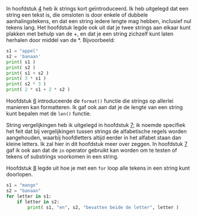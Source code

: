 In hoofdstuk
<a href="#ch:expressions" data-reference-type="ref" data-reference="ch:expressions">4</a>
heb ik strings kort geïntroduceerd. Ik heb uitgelegd dat een string een
tekst is, die omsloten is door enkele of dubbele aanhalingstekens, en
dat een string iedere lengte mag hebben, inclusief nul tekens lang. Het
hoofdstuk legde ook uit dat je twee strings aan elkaar kunt plakken met
behulp van de $+$, en dat je een string zichzelf kunt laten herhalen
door middel van de $*$. Bijvoorbeeld:

```python
s1 = "appel"
s2 = 'banaan'
print( s1 )
print( s2 )
print( s1 + s2 )
print( 3 * s1 )
print( s2 * 3 )
print( 2 * s1 + 2 * s2 )
```

Hoofdstuk
<a href="#ch:simplefunctions" data-reference-type="ref" data-reference="ch:simplefunctions">6</a>
introduceerde de `format()` functie die strings op allerlei manieren kan
formatteren. Ik gaf ook aan dat je de lengte van een string kunt bepalen
met de `len()` functie.

String vergelijkingen heb ik uitgelegd in hoofdstuk
<a href="#ch:conditions" data-reference-type="ref" data-reference="ch:conditions">7</a>;
ik noemde specifiek het feit dat bij vergelijkingen tussen strings de
alfabetische regels worden aangehouden, waarbij hoofdletters altijd
eerder in het alfabet staan dan kleine letters. Ik zal hier in dit
hoofdstuk meer over zeggen. In hoofdstuk
<a href="#ch:conditions" data-reference-type="ref" data-reference="ch:conditions">7</a>
gaf ik ook aan dat de `in` operator gebruikt kan worden om te testen of
tekens of substrings voorkomen in een string.

Hoofdstuk
<a href="#ch:iterations" data-reference-type="ref" data-reference="ch:iterations">8</a>
legde uit hoe je met een `for` loop alle tekens in een string kunt
doorlopen.

```python
s1 = "mango"
s2 = "banaan"
for letter in s1:
    if letter in s2:
        print( s1, "en", s2, "bevatten beide de letter", letter )
```

